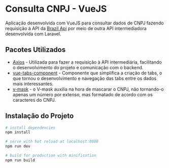 
# Consulta CNPJ - VueJS
Aplicação desenvolvida com VueJS para consultar dados de CNPJ fazendo requisição à API da [Brazil Api](https://github.com/BrasilAPI/BrasilAPI) por meio de outra API intermediadora desenvolvida com Laravel.

## Pacotes Utilizados
- [Axios](https://github.com/axios/axios) - Utilizada para fazer a requisição à API intermediária, facilitando o desenvolvimento do projeto e comunicação com o backend.
- [vue-tabs-component](https://github.com/spatie/vue-tabs-component) - Componente que simplifica a criação de tabs, o que tornou o desenvolvimento e navegação das tabs entre os dados mais interessantes.
- [v-mask](https://github.com/probil/v-mask) - o V-mask auxilia na hora de mascarar o CNPJ, não tornando-o apenas um número por extenso, mas formatado de acordo com os caracteres do CNPJ.

## Instalação do Projeto


``` bash
# install dependencies
npm install

# serve with hot reload at localhost:8080
npm run dev

# build for production with minification
npm run build
```
